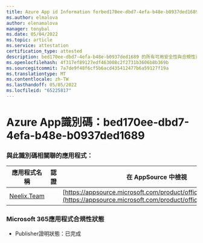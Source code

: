 ```yaml
---
title: Azure App id Information forbed170ee-dbd7-4efa-b48e-b0937ded1689
ms.author: elmalova
author: elenamalova
manager: tonybal
ms.date: 05/04/2022
ms.topic: article
ms.service: attestation
certification_type: attested
description: bed170ee-dbd7-4efa-b48e-b0937ded1689 的所有可用安全性與合規性資訊。
ms.openlocfilehash: 4f317ef89127edf463008c2f2731b3606b8b369b
ms.sourcegitcommit: 7a7de9f48f6cf5b6acd435412477b6a59127f19a
ms.translationtype: MT
ms.contentlocale: zh-TW
ms.lasthandoff: 05/05/2022
ms.locfileid: "65225817"
---
```

# <a name="azure-app-id-bed170ee-dbd7-4efa-b48e-b0937ded1689"></a>Azure App識別碼：bed170ee-dbd7-4efa-b48e-b0937ded1689


### <a name="apps-associated-with-this-id"></a>與此識別碼相關聯的應用程式：
| **應用程式名稱** | **認證** | **在 AppSource 中檢視** |
|--------------|---------------|-----------------------|
| [Neelix.Team](../forward/WA200003047.md) |  | [https://appsource.microsoft.com/product/office/WA200003047](https://appsource.microsoft.com/product/office/WA200003047) |

### <a name="microsoft-365-app-compliance-status"></a>Microsoft 365應用程式合規性狀態
- Publisher證明狀態：已完成
